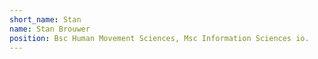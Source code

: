 ```yaml
---
short_name: Stan
name: Stan Brouwer
position: Bsc Human Movement Sciences, Msc Information Sciences io. 
---
```


